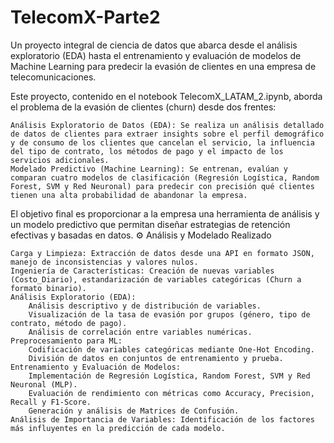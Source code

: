 # TelecomX-Parte2

Un proyecto integral de ciencia de datos que abarca desde el análisis exploratorio (EDA) hasta el entrenamiento y evaluación de modelos de Machine Learning para predecir la evasión de clientes en una empresa de telecomunicaciones.

Este proyecto, contenido en el notebook TelecomX_LATAM_2.ipynb, aborda el problema de la evasión de clientes (churn) desde dos frentes:

    Análisis Exploratorio de Datos (EDA): Se realiza un análisis detallado de datos de clientes para extraer insights sobre el perfil demográfico y de consumo de los clientes que cancelan el servicio, la influencia del tipo de contrato, los métodos de pago y el impacto de los servicios adicionales.
    Modelado Predictivo (Machine Learning): Se entrenan, evalúan y comparan cuatro modelos de clasificación (Regresión Logística, Random Forest, SVM y Red Neuronal) para predecir con precisión qué clientes tienen una alta probabilidad de abandonar la empresa.

El objetivo final es proporcionar a la empresa una herramienta de análisis y un modelo predictivo que permitan diseñar estrategias de retención efectivas y basadas en datos.
⚙️ Análisis y Modelado Realizado

    Carga y Limpieza: Extracción de datos desde una API en formato JSON, manejo de inconsistencias y valores nulos.
    Ingeniería de Características: Creación de nuevas variables (Costo_Diario), estandarización de variables categóricas (Churn a formato binario).
    Análisis Exploratorio (EDA):
        Análisis descriptivo y de distribución de variables.
        Visualización de la tasa de evasión por grupos (género, tipo de contrato, método de pago).
        Análisis de correlación entre variables numéricas.
    Preprocesamiento para ML:
        Codificación de variables categóricas mediante One-Hot Encoding.
        División de datos en conjuntos de entrenamiento y prueba.
    Entrenamiento y Evaluación de Modelos:
        Implementación de Regresión Logística, Random Forest, SVM y Red Neuronal (MLP).
        Evaluación de rendimiento con métricas como Accuracy, Precision, Recall y F1-Score.
        Generación y análisis de Matrices de Confusión.
    Análisis de Importancia de Variables: Identificación de los factores más influyentes en la predicción de cada modelo.
